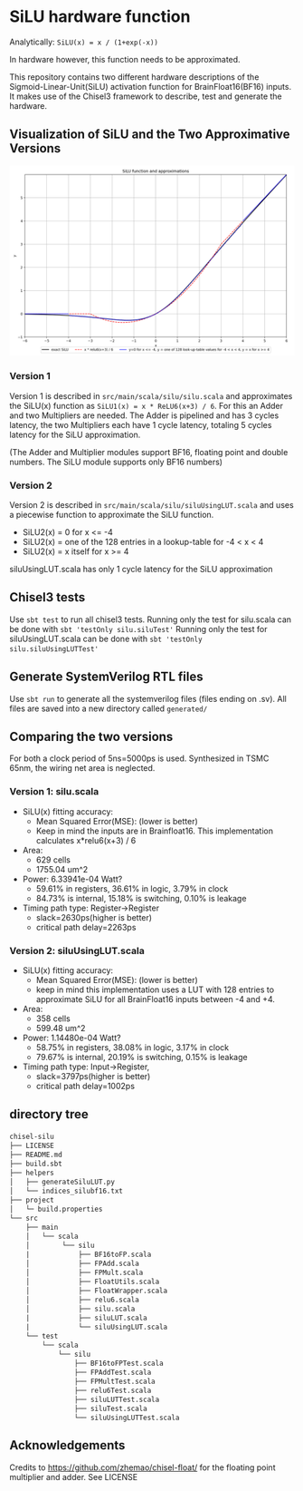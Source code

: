 # SiLU hardware function
Analytically: `SiLU(x) = x / (1+exp(-x))`

In hardware however, this function needs to be approximated.

This repository contains two different hardware descriptions of the Sigmoid-Linear-Unit(SiLU) activation function for BrainFloat16(BF16) inputs.
It makes use of the Chisel3 framework to describe, test and generate the hardware.

## Visualization of SiLU and the Two Approximative Versions
![SiluFunctionandApproximations](helpers/SiluFunctionandApproximations.png)
### Version 1
Version 1 is described in `src/main/scala/silu/silu.scala` and approximates the SiLU(x) function as `SiLU1(x) = x * ReLU6(x+3) / 6`.
For this an Adder and two Multipliers are needed. The Adder is pipelined and has 3 cycles latency, the two Multipliers each have 1 cycle latency, totaling 5 cycles latency for the SiLU approximation.

(The Adder and Multiplier modules support BF16, floating point and double numbers. The SiLU module supports only BF16 numbers)

### Version 2
Version 2 is described in `src/main/scala/silu/siluUsingLUT.scala` and uses a piecewise function to approximate the SiLU function.
- SiLU2(x) = 0  for x <= -4
- SiLU2(x) = one of the 128 entries in a lookup-table  for -4 < x < 4
- SiLU2(x) = x itself  for x >= 4

siluUsingLUT.scala has only 1 cycle latency for the SiLU approximation

## Chisel3 tests
Use `sbt test` to run all chisel3 tests. Running only the test for silu.scala can be done with `sbt 'testOnly silu.siluTest'`
Running only the test for siluUsingLUT.scala can be done with `sbt 'testOnly silu.siluUsingLUTTest'`

## Generate SystemVerilog RTL files
Use `sbt run` to generate all the systemverilog files (files ending on .sv). All files are saved into a new directory called `generated/`

## Comparing the two versions
For both a clock period of 5ns=5000ps is used. Synthesized in TSMC 65nm, the wiring net area is neglected.
### Version 1: silu.scala
- SiLU(x) fitting accuracy:
    - Mean Squared Error(MSE):     (lower is better)
    - Keep in mind the inputs are in Brainfloat16. This implementation calculates x*relu6(x+3) / 6
- Area: 
    - 629 cells
    - 1755.04 um^2
- Power: 6.33941e-04 Watt?
    - 59.61% in registers, 36.61% in logic, 3.79% in clock
    - 84.73% is internal, 15.18% is switching, 0.10% is leakage
- Timing path type: Register->Register
    - slack=2630ps(higher is better)
    - critical path delay=2263ps
### Version 2: siluUsingLUT.scala
- SiLU(x) fitting accuracy:
    - Mean Squared Error(MSE):     (lower is better)
    - keep in mind this implementation uses a LUT with 128 entries to approximate SiLU for all BrainFloat16 inputs between -4 and +4.
- Area: 
    - 358 cells
    - 599.48 um^2
- Power: 1.14480e-04 Watt?
    - 58.75% in registers, 38.08% in logic, 3.17% in clock
    - 79.67% is internal, 20.19% is switching, 0.15% is leakage
- Timing path type: Input->Register,
    - slack=3797ps(higher is better)
    - critical path delay=1002ps

## directory tree
```
chisel-silu
├── LICENSE
├── README.md
├── build.sbt
├── helpers
│   ├── generateSiluLUT.py
│   └── indices_silubf16.txt
├── project
│   └─ build.properties
└── src
    ├── main
    │   └── scala
    │        └── silu
    |            ├── BF16toFP.scala
    │            ├── FPAdd.scala
    │            ├── FPMult.scala
    │            ├── FloatUtils.scala
    │            ├── FloatWrapper.scala
    │            ├── relu6.scala
    │            ├── silu.scala
    |            ├── siluLUT.scala
    |            └── siluUsingLUT.scala
    └── test
        └── scala
            └── silu
                ├── BF16toFPTest.scala
                ├── FPAddTest.scala
                ├── FPMultTest.scala
                ├── relu6Test.scala
                ├── siluLUTTest.scala
                ├── siluTest.scala
                └── siluUsingLUTTest.scala
```
## Acknowledgements
Credits to https://github.com/zhemao/chisel-float/ for the floating point multiplier and adder. See LICENSE
